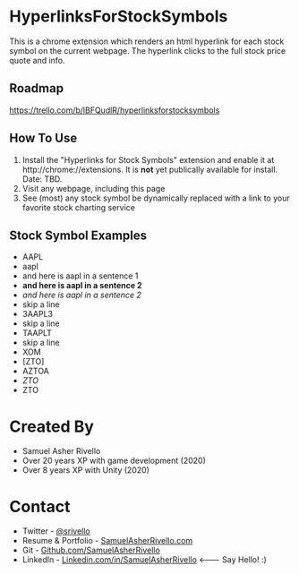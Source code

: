 # HyperlinksForStockSymbols
This is a chrome extension which renders an html hyperlink for each stock symbol on the current webpage. The hyperlink clicks to the full stock price quote and info.

## Roadmap
https://trello.com/b/lBFQudlR/hyperlinksforstocksymbols

## How To Use
1. Install the "Hyperlinks for Stock Symbols" extension and enable it at http://chrome://extensions. It is **not** yet publically available for install. Date: TBD.
2. Visit any webpage, including this page
3. See (most) any stock symbol be dynamically replaced with a link to your favorite stock charting service

## Stock Symbol Examples
* AAPL
* aapl
* and here is aapl in a sentence 1
* **and here is aapl in a sentence 2**
* _and here is aapl in a sentence 2_
* skip a line
* 3AAPL3
* skip a line
* TAAPLT
* skip a line
* XOM
* [ZTO]
* AZTOA
* _ZTO_
* ZTO

Created By
=============

- Samuel Asher Rivello 
- Over 20 years XP with game development (2020)
- Over 8 years XP with Unity (2020)

Contact
=============

- Twitter - <a href="https://twitter.com/srivello/">@srivello</a>
- Resume & Portfolio - <a href="http://www.SamuelAsherRivello.com">SamuelAsherRivello.com</a>
- Git - <a href="https://github.com/SamuelAsherRivello/">Github.com/SamuelAsherRivello</a>
- LinkedIn - <a href="https://Linkedin.com/in/SamuelAsherRivello">Linkedin.com/in/SamuelAsherRivello</a> <--- Say Hello! :)



